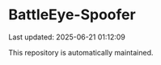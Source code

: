# BattleEye-Spoofer

Last updated: 2025-06-21 01:12:09

This repository is automatically maintained.
